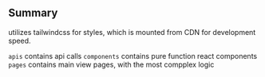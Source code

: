 ## Summary

utilizes tailwindcss for styles, which is mounted from CDN for development speed.

`apis` contains api calls
`components` contains pure function react components
`pages` contains main view pages, with the most compplex logic
